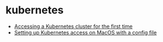 # kubernetes

- [Accessing a Kubernetes cluster for the first time](accessing_cluster.md)
- [Setting up Kubernetes access on MacOS with a config file](setting_up_new_access_mac.md)